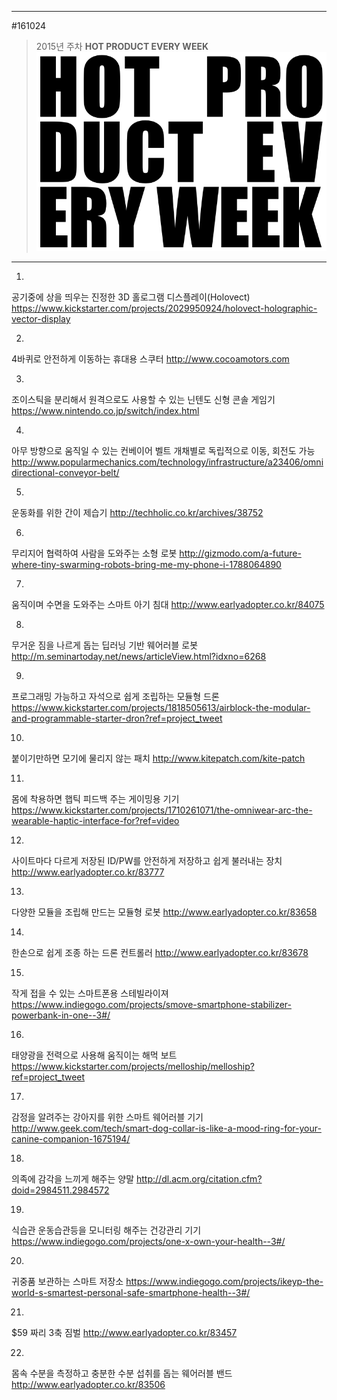 
---  
#161024  
> 2015년 주차 **HOT PRODUCT EVERY WEEK**  
> ![pic](../image/MAIN.png)  

---  

1.
공기중에 상을 띄우는 진정한 3D 홀로그램 디스플레이(Holovect)
https://www.kickstarter.com/projects/2029950924/holovect-holographic-vector-display

2.
4바퀴로 안전하게 이동하는 휴대용 스쿠터
http://www.cocoamotors.com

3.
조이스틱을 분리해서 원격으로도 사용할 수 있는 닌텐도 신형 콘솔 게임기 
https://www.nintendo.co.jp/switch/index.html

4.
아무 방향으로 움직일 수 있는 컨베이어 벨트
개채별로 독립적으로 이동, 회전도 가능
http://www.popularmechanics.com/technology/infrastructure/a23406/omnidirectional-conveyor-belt/

5.
운동화를 위한 간이 제습기
http://techholic.co.kr/archives/38752

6.
무리지어 협력하여 사람을 도와주는 소형 로봇
http://gizmodo.com/a-future-where-tiny-swarming-robots-bring-me-my-phone-i-1788064890

7.
움직이며 수면을 도와주는 스마트 아기 침대
http://www.earlyadopter.co.kr/84075

8.
무거운 짐을 나르게 돕는 딥러닝 기반 웨어러블 로봇 
http://m.seminartoday.net/news/articleView.html?idxno=6268

9.
프로그래밍 가능하고 자석으로 쉽게 조립하는 모듈형 드론
https://www.kickstarter.com/projects/1818505613/airblock-the-modular-and-programmable-starter-dron?ref=project_tweet

10.
붙이기만하면 모기에 물리지 않는 패치
http://www.kitepatch.com/kite-patch

11.
몸에 착용하면 햅틱 피드백 주는 게이밍용 기기
https://www.kickstarter.com/projects/1710261071/the-omniwear-arc-the-wearable-haptic-interface-for?ref=video

12.
사이트마다 다르게 저장된 ID/PW를 안전하게 저장하고 쉽게 불러내는 장치
http://www.earlyadopter.co.kr/83777

13.
다양한 모듈을 조립해 만드는 모듈형 로봇
http://www.earlyadopter.co.kr/83658

14.
한손으로 쉽게 조종 하는 드론 컨트롤러
http://www.earlyadopter.co.kr/83678

15.
작게 접을 수 있는 스마트폰용 스테빌라이져
https://www.indiegogo.com/projects/smove-smartphone-stabilizer-powerbank-in-one--3#/

16.
태양광을 전력으로 사용해 움직이는 해먹 보트 
https://www.kickstarter.com/projects/melloship/melloship?ref=project_tweet

17.
감정을 알려주는 강아지를 위한 스마트 웨어러블 기기
http://www.geek.com/tech/smart-dog-collar-is-like-a-mood-ring-for-your-canine-companion-1675194/

18.
의족에 감각을 느끼게 해주는 양말
http://dl.acm.org/citation.cfm?doid=2984511.2984572

19.
식습관 운동습관등을 모니터링 해주는 건강관리 기기
https://www.indiegogo.com/projects/one-x-own-your-health--3#/

20.
귀중품 보관하는 스마트 저장소
https://www.indiegogo.com/projects/ikeyp-the-world-s-smartest-personal-safe-smartphone-health--3#/

21.
$59 짜리 3축 짐벌
http://www.earlyadopter.co.kr/83457

22.
몸속 수분을 측정하고 충분한 수분 섭취를 돕는 웨어러블 밴드
http://www.earlyadopter.co.kr/83506
